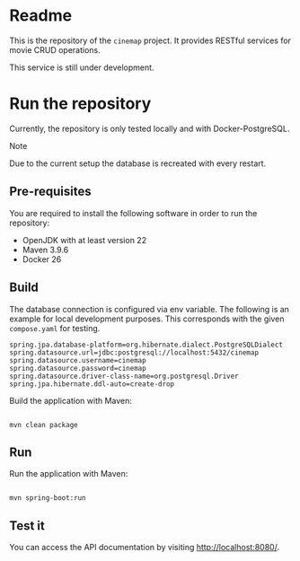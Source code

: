 # Readme

This is the repository of the `cinemap` project. It provides RESTful services
for movie CRUD operations.

This service is still under development.

# Run the repository

Currently, the repository is only tested locally and with Docker-PostgreSQL.

> [!NOTE]
> Due to the current setup the database is recreated with every restart.

## Pre-requisites

You are required to install the following software in order to run the
repository:

- OpenJDK with at least version 22
- Maven 3.9.6
- Docker 26

## Build

The database connection is configured via env variable. The following is an
example for local development purposes. This corresponds with the
given `compose.yaml` for testing.

```
spring.jpa.database-platform=org.hibernate.dialect.PostgreSQLDialect
spring.datasource.url=jdbc:postgresql://localhost:5432/cinemap
spring.datasource.username=cinemap
spring.datasource.password=cinemap
spring.datasource.driver-class-name=org.postgresql.Driver
spring.jpa.hibernate.ddl-auto=create-drop
```

Build the application with Maven:

```

mvn clean package

```

## Run

Run the application with Maven:

```

mvn spring-boot:run

```

## Test it

You can access the API documentation by
visiting [http://localhost:8080/](http://localhost:8080/).